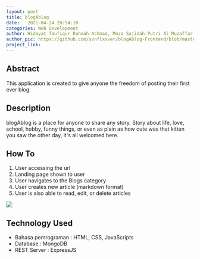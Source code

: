 ```yaml
---
layout: post
title: blogAblog
date:   2021-04-24 20:54:10
categories: Web Development
author: Hidayat Taufiqur Rahmah Achmad, Moza Sajidah Putri Al Muzaffar
author_pic: https://github.com/svnflxvver/blogAblog-Frontend/blob/master/img/Dayat.png || https://github.com/svnflxvver/blogAblog-Frontend/blob/master/img/Moza.png
project_link: 
---
```



## Abstract
This application is created to give anyone the freedom of posting their first ever blog. 


## Description
blogAblog is a place for anyone to share any story. Story about life, love, school, hobby, funny things, or even as plain as how cute was that kitten you saw the other day, it's all welcomed here.


## How To
1. User accessing the url
2. Landing page shown to user
3. User navigates to the Blogs category
4. User creates new article (markdown format)
5. User is also able to read, edit, or delete articles

![](/assets/kpu.jpg)


## Technology Used
- Bahasa pemrograman         : HTML, CSS, JavaScripts
- Database                   : MongoDB
- REST Server                : ExpressJS
